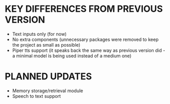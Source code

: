 # KEY DIFFERENCES FROM PREVIOUS VERSION

- Text inputs only (for now)
- No extra components (unnecessary packages were removed to keep the project as small as possible)
- Piper tts support (it speaks back the same way as previous version did - a minimal model is being used instead of a medium one)

# PLANNED UPDATES

- Memory storage/retrieval module
- Speech to text support 
